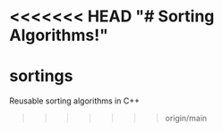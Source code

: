 <<<<<<< HEAD
"# Sorting Algorithms!" 
=======
# sortings
Reusable sorting algorithms in C++
>>>>>>> origin/main
